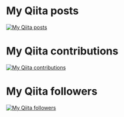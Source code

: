# My Qiita posts
[![My Qiita posts](https://qiita-badge.apiapi.app/s/kazinoue/posts.svg)](http://qiita.com/kazinoue)
# My Qiita contributions
[![My Qiita contributions](https://qiita-badge.apiapi.app/s/kazinoue/contributions.svg)](http://qiita.com/kazinoue)
# My Qiita followers
[![My Qiita followers](https://qiita-badge.apiapi.app/s/kazinoue/followers.svg)](http://qiita.com/kazinoue)
                
